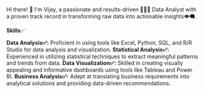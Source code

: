 Hi there! 👋 I'm Vijay, a passionate and results-driven 👨🏻‍💻 Data Analyst with a proven track record in transforming raw data into actionable insights👁‍🗨.

**Skills**✅

**Data Analysis✅:** Proficient in using tools like Excel, Python, SQL, and R/R Studio for data analysis and visualization.
**Statistical Analysis✅:** Experienced in utilizing statistical techniques to extract meaningful patterns and trends from data.
**Data Visualization✅:** Skilled in creating visually appealing and informative dashboards using tools like Tableau and Power BI.
**Business Analysis✅:** Adept at translating business requirements into analytical solutions and providing data-driven recommendations.
<!---
Vijayilanchezian/Vijayilanchezian is a ✨ special ✨ repository because its `README.md` (this file) appears on your GitHub profile.
You can click the Preview link to take a look at your changes.
--->
